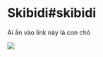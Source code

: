 # Skibidi#skibidi
<p>Ai ấn vào link này là con chó</p>
<img 
src=https://taimeme.com/public/upload/memes/cho-vang-chi-thang-tay-vao-mat.jpg>
